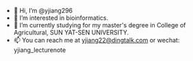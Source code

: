 - 👋 Hi, I’m @yjiang296
- 👀 I’m interested in bioinformatics.
- 🌱 I’m currently studying for my master's degree in College of Agricultural, SUN YAT-SEN UNIVERSITY.
- 📫 You can reach me at yjiang22@dingtalk.com or wechat: yjiang_lecturenote 

<!---
yjiang296/yjiang296 is a ✨ special ✨ repository because its `README.md` (this file) appears on your GitHub profile.
You can click the Preview link to take a look at your changes.
--->
